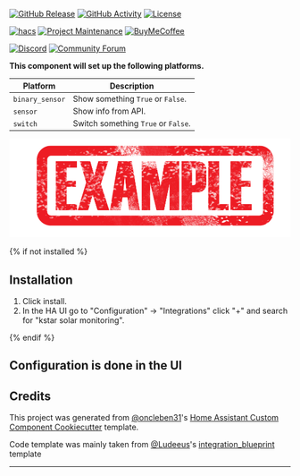 [![GitHub Release][releases-shield]][releases]
[![GitHub Activity][commits-shield]][commits]
[![License][license-shield]][license]

[![hacs][hacsbadge]][hacs]
[![Project Maintenance][maintenance-shield]][user_profile]
[![BuyMeCoffee][buymecoffeebadge]][buymecoffee]

[![Discord][discord-shield]][discord]
[![Community Forum][forum-shield]][forum]

**This component will set up the following platforms.**

| Platform        | Description                         |
| --------------- | ----------------------------------- |
| `binary_sensor` | Show something `True` or `False`.   |
| `sensor`        | Show info from API.                 |
| `switch`        | Switch something `True` or `False`. |

![example][exampleimg]

{% if not installed %}

## Installation

1. Click install.
1. In the HA UI go to "Configuration" -> "Integrations" click "+" and search for "kstar solar monitoring".

{% endif %}

## Configuration is done in the UI

<!---->

## Credits

This project was generated from [@oncleben31](https://github.com/oncleben31)'s [Home Assistant Custom Component Cookiecutter](https://github.com/oncleben31/cookiecutter-homeassistant-custom-component) template.

Code template was mainly taken from [@Ludeeus](https://github.com/ludeeus)'s [integration_blueprint][integration_blueprint] template

---

[integration_blueprint]: https://github.com/custom-components/integration_blueprint
[buymecoffee]: https://www.buymeacoffee.com/ludeeus
[buymecoffeebadge]: https://img.shields.io/badge/buy%20me%20a%20coffee-donate-yellow.svg?style=for-the-badge
[commits-shield]: https://img.shields.io/github/commit-activity/y/phb/kstar-solar-monitoring.svg?style=for-the-badge
[commits]: https://github.com/phb/kstar-solar-monitoring/commits/main
[hacs]: https://hacs.xyz
[hacsbadge]: https://img.shields.io/badge/HACS-Custom-orange.svg?style=for-the-badge
[discord]: https://discord.gg/Qa5fW2R
[discord-shield]: https://img.shields.io/discord/330944238910963714.svg?style=for-the-badge
[exampleimg]: example.png
[forum-shield]: https://img.shields.io/badge/community-forum-brightgreen.svg?style=for-the-badge
[forum]: https://community.home-assistant.io/
[license]: https://github.com/phb/kstar-solar-monitoring/blob/main/LICENSE
[license-shield]: https://img.shields.io/github/license/phb/kstar-solar-monitoring.svg?style=for-the-badge
[maintenance-shield]: https://img.shields.io/badge/maintainer-%40phb-blue.svg?style=for-the-badge
[releases-shield]: https://img.shields.io/github/release/phb/kstar-solar-monitoring.svg?style=for-the-badge
[releases]: https://github.com/phb/kstar-solar-monitoring/releases
[user_profile]: https://github.com/phb
